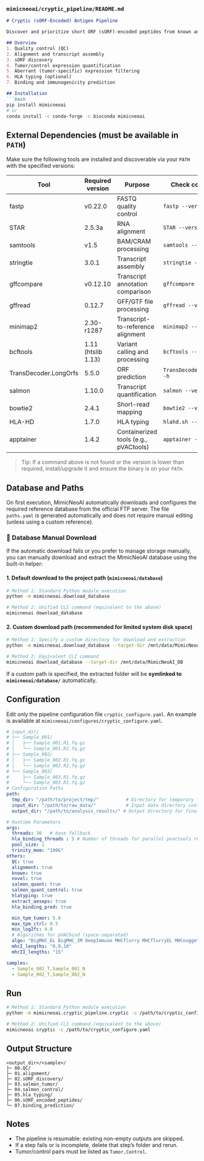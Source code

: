 ### `mimicneoai/cryptic_pipeline/README.md`

````markdown
# Cryptic (sORF-Encoded) Antigen Pipeline

Discover and prioritize short ORF (sORF)-encoded peptides from known and novel transcripts.

## Overview
1. Quality control (QC)  
2. Alignment and transcript assembly  
3. sORF discovery  
4. Tumor/control expression quantification  
5. Aberrant (tumor-specific) expression filtering  
6. HLA typing (optional)  
7. Binding and immunogenicity prediction

## Installation
```bash
pip install mimicneoai
# or
conda install -c conda-forge -c bioconda mimicneoai
````

## External Dependencies (must be available in `PATH`)

Make sure the following tools are installed and discoverable via your `PATH` with the specified versions:

| Tool                    | Required version | Purpose                                | Check command                     |
|--------------------------|------------------|----------------------------------------|-----------------------------------|
| fastp                   | v0.22.0          | FASTQ quality control                  | `fastp --version`                 |
| STAR                    | 2.5.3a           | RNA alignment                          | `STAR --version`                  |
| samtools                | v1.5             | BAM/CRAM processing                    | `samtools --version`              |
| stringtie               | 3.0.1            | Transcript assembly                    | `stringtie --version`             |
| gffcompare              | v0.12.10         | Transcript annotation comparison       | `gffcompare -v`                   |
| gffread                 | 0.12.7           | GFF/GTF file processing                | `gffread --version`               |
| minimap2                | 2.30-r1287       | Transcript-to-reference alignment      | `minimap2 --version`              |
| bcftools                | 1.11 (htslib 1.13)| Variant calling and processing         | `bcftools --version`              |
| TransDecoder.LongOrfs   | 5.5.0            | ORF prediction                         | `TransDecoder.LongOrfs -h`        |
| salmon                  | 1.10.0           | Transcript quantification              | `salmon --version`                |
| bowtie2                 | 2.4.1            | Short-read mapping                     | `bowtie2 --version`               |
| HLA-HD                  | 1.7.0            | HLA typing                             | `hlahd.sh --version`              |
| apptainer               | 1.4.2            | Containerized tools (e.g., pVACtools)  | `apptainer --version`             |

> Tip: If a command above is not found or the version is lower than required, install/upgrade it and ensure the binary is on your `PATH`.


## Database and Paths

On first execution, MimicNeoAI automatically downloads and configures the required reference database from the official FTP server.
 The file `paths.yaml` is generated automatically and does not require manual editing (unless using a custom reference).

### 🧩 Database Manual Download

If the automatic download fails or you prefer to manage storage manually,
 you can manually download and extract the MimicNeoAI database using the built-in helper:

#### 1. Default download to the project path (`mimicneoai/database`)

```bash
# Method 1: Standard Python module execution
python -m mimicneoai.download_database

# Method 2: Unified CLI command (equivalent to the above)
mimicneoai download_database
```

#### 2. Custom download path (recommended for limited system disk space)

```bash
# Method 1: Specify a custom directory for download and extraction
python -m mimicneoai.download_database --target-dir /mnt/data/MimicNeoAI_DB

# Method 2: Equivalent CLI command
mimicneoai download_database --target-dir /mnt/data/MimicNeoAI_DB
```

If a custom path is specified, the extracted folder will be **symlinked to `mimicneoai/database/`** automatically.

## Configuration

Edit only the pipeline configuration file `cryptic_configure.yaml`.
An example is available at `mimicneoai/configures/cryptic_configure.yaml`.

```yaml
# input_dir/
# ├── Sample_001/
# │   ├── Sample_001.R1.fq.gz
# │   └── Sample_001.R2.fq.gz
# ├── Sample_002/
# │   ├── Sample_002.R1.fq.gz
# │   └── Sample_002.R2.fq.gz
# └── Sample_003/
#     ├── Sample_003.R1.fq.gz
#     └── Sample_003.R2.fq.gz
# Configuration Paths
path:
  tmp_dir: "/path/to/project/tmp/"          # Directory for temporary files
  input_dir: "/path/to/raw_data/"           # Input data directory containing samples
  output_dir: "/path/to/analysis_results/" # Output directory for final results

# Runtime Parameters
args:
  threads: 30   # base fallback
  hla_binding_threads : 5 # Number of threads for parallel pvactools runs; too many may reduce efficiency—adjust based on server performance.
  pool_size: 1
  trinity_mem: "100G"
others:
  QC: true
  alignment: true
  known: true
  novel: true
  salmon_quant: true
  salmon_quant_control: true
  hlatyping: true
  extract_aeseps: true
  hla_binding_pred: true

  min_tpm_tumor: 5.0
  max_tpm_ctrl: 0.5
  min_log2fc: 4.0
  # Algorithms for pVACbind (space-separated)
  algo: "BigMHC_EL BigMHC_IM DeepImmuno MHCflurry MHCflurryEL MHCnuggetsI MHCnuggetsII NNalign NetMHC NetMHCIIpan NetMHCIIpanEL NetMHCpan NetMHCpanEL PickPocket SMM SMMPMBEC"
  mhcI_lengths: "8,9,10"
  mhcII_lengths: "15"

samples:
  - Sample_001_T,Sample_001_N
  - Sample_002_T,Sample_002_N
```

## Run

```bash
# Method 1: Standard Python module execution
python -m mimicneoai.cryptic_pipeline.cryptic -c /path/to/cryptic_configure.yaml

# Method 2: Unified CLI command (equivalent to the above)
mimicneoai cryptic -c /path/to/cryptic_configure.yaml
```

## Output Structure

```
<output_dir>/<sample>/
├─ 00.QC/
├─ 01.alignment/
├─ 02.sORF_discovery/
├─ 03.salmon_tumor/
├─ 04.salmon_control/
├─ 05.hla_typing/
├─ 06.sORF_encoded_peptides/
└─ 07.binding_prediction/
```

## Notes

* The pipeline is resumable: existing non-empty outputs are skipped.
* If a step fails or is incomplete, delete that step’s folder and rerun.
* Tumor/control pairs must be listed as `Tumor,Control`.


